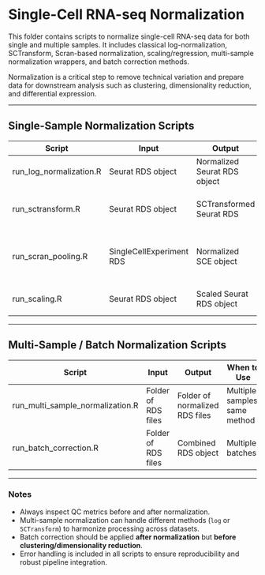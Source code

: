 # Single-Cell RNA-seq Normalization

This folder contains scripts to normalize single-cell RNA-seq data for both single and multiple samples. It includes classical log-normalization, SCTransform, Scran-based normalization, scaling/regression, multi-sample normalization wrappers, and batch correction methods.

Normalization is a critical step to remove technical variation and prepare data for downstream analysis such as clustering, dimensionality reduction, and differential expression.

---

## Single-Sample Normalization Scripts

| Script | Input | Output | When to Use | Particularity |
|--------|-------|--------|-------------|---------------|
| run_log_normalization.R | Seurat RDS object | Normalized Seurat RDS object | Standard log-normalization | Simple, widely used, fast |
| run_sctransform.R | Seurat RDS object | SCTransformed Seurat RDS | High variance genes or batch variation | Models technical noise explicitly |
| run_scran_pooling.R | SingleCellExperiment RDS | Normalized SCE object | Complex, sparse datasets | Pooling-based, handles library size differences |
| run_scaling.R | Seurat RDS object | Scaled Seurat RDS object | Before PCA/clustering | Regress out unwanted covariates |

---

## Multi-Sample / Batch Normalization Scripts

| Script | Input | Output | When to Use | Particularity |
|--------|-------|--------|-------------|---------------|
| run_multi_sample_normalization.R | Folder of RDS files | Folder of normalized RDS files | Multiple samples, same method | Wrapper for log or SCTransform |
| run_batch_correction.R | Folder of RDS files | Combined RDS object | Multiple batches | Supports Harmony or Seurat integration |

---

### Notes
- Always inspect QC metrics before and after normalization.
- Multi-sample normalization can handle different methods (`log` or `SCTransform`) to harmonize processing across datasets.
- Batch correction should be applied **after normalization** but **before clustering/dimensionality reduction**.
- Error handling is included in all scripts to ensure reproducibility and robust pipeline integration.

